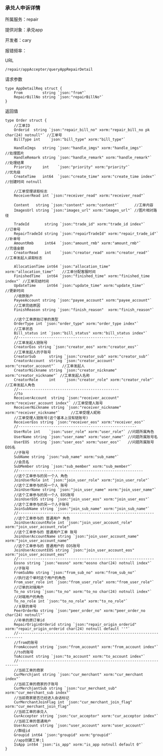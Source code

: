 ### 承兑人申诉详情

所属服务：repair

提供对象：承兑app

开发者：cary

报错频率：

URL

```
/repair/appAccepter/queryAppRepairDetail
```

请求参数

    type AppDetailReq struct {
        From         string `json:"from"`
        RepairBillNo string `json:"repairBillNo"`
    }

返回值

    type Order struct {
        //工单ID
        Orderid  string `json:"repair_bill_no" xorm:"repair_bill_no pk char(24) notnull"` //工单号
        BillType int    `json:"bill_type" xorm:"bill_type"`

        HandleImgs   string `json:"handle_imgs" xorm:"handle_imgs"`       //处理图片
        HandleRemark string `json:"handle_remark" xorm:"handle_remark"`   //处理结果
        Priority     int    `json:"priority" xorm:"priority"`             //优先级
        CreateTime   int64  `json:"create_time" xorm:"create_time index"` //创建时间 notnull

        //工单受理读取标志
        ReceiverRead int `json:"receiver_read" xorm:"receiver_read"`

        Content   string `json:"content" xorm:"content"`       //工单内容
        ImagesUrl string `json:"images_url" xorm:"images_url"` //图片相对路径

        TradeId       string `json:"trade_id" xorm:"trade_id index"`             //订单号
        RepairTradeId string `json:"repairTradeId" xorm:"repair_trade_id"` //补单号
        AmountRmb     int64  `json:"amount_rmb" xorm:"amount_rmb"`         //充值金额
        CreatorRead   int    `json:"creator_read" xorm:"creator_read"`     //工单发起人读取标志

        AllocationTime int64 `json:"allocation_time" xorm:"allocation_time"`   //工单分配客服时间
        FinishedTime   int64 `json:"finished_time" xorm:"finished_time index"` //工单完结时间
        UpdateTime     int64 `json:"update_time" xorm:"update_time"`           //更新时间
        //收款账户
        PayeeAccount string `json:"payee_account" xorm:"payee_account"`
        //工单完结原因
        FinishReason string `json:"finish_reason"  xorm:"finish_reason"`

        //这个工单原始订单的类型
        OrderType int `json:"order_type" xorm:"order_type index"`
        //工单状态
        Bill_status int `json:"bill_status" xorm:"bill_status index"`
        //------------------------------------------------
        //工单发起人链账号
        CreatorEos string `json:"creator_eos" xorm:"creator_eos"`
        //工单发起人的子账号
        CreatorSub      string `json:"creator_sub" xorm:"creator_sub"`
        CreatorAccount  string `json:"creator_account" xorm:"creator_account"`   //工单发起人
        CreatorNickname string `json:"creator_nickname" xorm:"creator_nickname"` //工单发起人名称
        CreatorRole     int    `json:"creator_role" xorm:"creator_role"`         //工单发起人角色
        //----------------------------------------------
        //to
        ReceiverAccount  string `json:"receiver_account" xorm:"receiver_account index"` //工单受理人账号
        ReceiverNickname string `json:"receiver_nickname" xorm:"receiver_nickname"`     //工单受理人昵称
        //工单受理人链账号(这个基本上没有链账号)
        ReceiverEos string `json:"receiver_eos" xorm:"receiver_eos"`
        //------------------------------------------------------
        UserRole int    `json:"user_role" xorm:"user_role"` //问题所属角色
        UserName string `json:"user_name" xorm:"user_name"` //问题所属账号名
        UserEOS  string `json:"user_eos" xorm:"user_eos"`   //问题所属账号EOS名
        //子账号
        SubName string `json:"sub_name" xorm:"sub_name"`
        //会员名
        SubMember string `json:"sub_member" xorm:"sub_member"`
        //---------------------------------------------------------
        //这个工单参与的另一个人 角色
        JoinUserRole int `json:"join_user_role" xorm:"join_user_role"`
        //这个工单参与的另一个人 账号
        JoinUserName string `json:"join_user_name" xorm:"join_user_name"`
        //这个工单参与的另一个人 EOS账号
        JoinUserEOS string `json:"join_user_eos" xorm:"join_user_eos"`
        //这个工单参与的另一个人子账号
        JoinSubName string `json:"join_sub_name" xorm:"join_sub_name"`
        //--------------------------------------------------------------
        //这个工单参与的 普通用户 角色
        JoinUserAccountRole int `json:"join_user_account_role" xorm:"join_user_account_role"`
        //这个工单参与的 普通用户工单 账号
        JoinUserAccountName string `json:"join_user_account_name" xorm:"join_user_account_name"`
        //这个工单参与的 普通用户的 EOS账号
        JoinUserAccountEOS string `json:"join_user_account_eos" xorm:"join_user_account_eos"`
        //--------------------------------------------------------------
        Eosno string `json:"eosno" xorm:"eosno char(24) notnull index"`
        //子账号
        FromSubNo string `json:"from_sub_no" xorm:"from_sub_no"`
        //执行这个单时这个用户的角色
        From_user_role int `json:"from_user_role" xorm:"from_user_role"`
        //订单的对端用户
        To_no string `json:"to_no" xorm:"to_no char(24) notnull index"`
        //对端用户的角色
        To_no_role int `json:"to_no_role" xorm:"to_no_role"`
        //关联的单号
        PeerOrderNo string `json:"peer_order_no" xorm:"peer_order_no char(24) notnull"`
        //补单的原订单id
        RepairOriginOrderid string `json:"repair_origin_orderid" xorm:"repair_origin_orderid char(24) notnull default ''"`
        //------------------------------------------------------------------------
        //from的账号
        FromAccount string `json:"from_account" xorm:"from_account index"`
        //to的账号
        ToAccount string `json:"to_account" xorm:"to_account index"`
        //----------------------------------------------------------------------
        //当前工单的商家
        CurMerchjant string `json:"cur_merchant" xorm:"cur_merchant index"`
        //当前工单的商家的子账号
        CurMerchjantSub string `json:"cur_merchant_sub" xorm:"cur_merchant_sub index"`
        //当前商家是否已经进入会话标记
        CurMerchantJoinFlag int `json:"cur_merchant_join_flag" xorm:"cur_merchant_join_flag"`
        //当前工单的承兑人
        CurAccepter string `json:"cur_acceptor" xorm:"cur_acceptor index"`
        //当前工单的普通用户
        UserAccount string `json:"user_account" xorm:"user_account"`
        //群组id
        Groupid int64 `json:"groupid" xorm:"groupid"`
        //app创建工单:1
        IsApp int64 `json:"is_app" xorm:"is_app notnull default 0"`
    }



